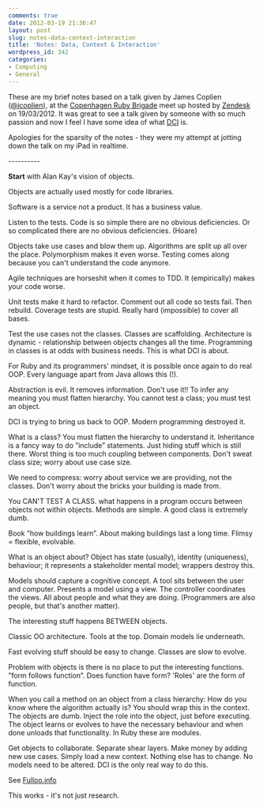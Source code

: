 ```yaml
---
comments: true
date: 2012-03-19 21:36:47
layout: post
slug: notes-data-context-interaction
title: 'Notes: Data, Context & Interaction'
wordpress_id: 342
categories:
- Computing
- General
---
```


These are my brief notes based on a talk given by James Coplien ([@jcoplien](http://twitter.com/jcoplien)), at the [Copenhagen Ruby Brigade](http://copenhagenrb.dk/) meet up hosted by [Zendesk](http://zendesk.com) on 19/03/2012. It was great to see a talk given by someone with so much passion and now I feel I have some idea of what [DCI](http://en.wikipedia.org/wiki/Data,_context_and_interaction) is.

Apologies for the sparsity of the notes - they were my attempt at jotting down the talk on my iPad in realtime.

----------<!-- more -->

**Start** with Alan Kay's vision of objects.

Objects are actually used mostly for code libraries.

Software is a service not a product. It has a business value.

Listen to the tests. Code is so simple there are no obvious deficiencies. Or so complicated there are no obvious deficiencies. (Hoare)

Objects take use cases and blow them up. Algorithms are split up all over the place. Polymorphism makes it even worse. Testing comes along because you can't understand the code anymore.

Agile techniques are horseshit when it comes to TDD. It (empirically) makes your code worse.

Unit tests make it hard to refactor. Comment out all code so tests fail. Then rebuild. Coverage tests are stupid. Really hard (impossible) to cover all bases.

Test the use cases not the classes. Classes are scaffolding. Architecture is dynamic - relationship between objects changes all the time. Programming in classes is at odds with business needs. This is what DCI is about.

For Ruby and its programmers' mindset, it is possible once again to do real OOP. Every language apart from Java allows this (!).

Abstraction is evil. It removes information. Don't use it!! To infer any meaning you must flatten hierarchy. You cannot test a class; you must test an object.

DCI is trying to bring us back to OOP. Modern programming destroyed it.

What is a class? You must flatten the hierarchy to understand it. Inheritance is a fancy way to do ”include” statements. Just hiding stuff which is still there. Worst thing is too much coupling between components. Don't sweat class size; worry about use case size.

We need to compress: worry about service we are providing, not the classes. Don't worry about the bricks your building is made from.

You CAN'T TEST A CLASS. what happens in a program occurs between objects not within objects. Methods are simple. A good class is extremely dumb.

Book ”how buildings learn”. About making buildings last a long time. Flimsy = flexible, evolvable.

What is an object about? Object has state (usually), identity (uniqueness), behaviour; it represents a stakeholder mental model; wrappers destroy this.

Models should capture a cognitive concept. A tool sits between the user and computer. Presents a model using a view. The controller coordinates the views. All about people and what they are doing. (Programmers are also people, but that's another matter).

The interesting stuff happens BETWEEN objects.

Classic OO architecture. Tools at the top. Domain models lie underneath.

Fast evolving stuff should be easy to change. Classes are slow to evolve.

Problem with objects is there is no place to put the interesting functions. ”form follows function”. Does function have form?
'Roles' are the form of function.

When you call a method on an object from a class hierarchy: How do you know where the algorithm actually is?
You should wrap this in the context. The objects are dumb. Inject the role into the object, just before executing. The object learns or evolves to have the necessary behaviour and when done unloads that functionality. In Ruby these are modules.

Get objects to collaborate. Separate shear layers. Make money by adding new use cases. Simply load a new context. Nothing else has to change. No models need to be altered. DCI is the only real way to do this.

See [Fulloo.info](http://fulloo.info)

This works - it's not just research.
